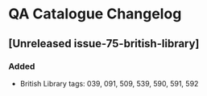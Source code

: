 # QA Catalogue Changelog

## [Unreleased issue-75-british-library]

### Added

- British Library tags: 039, 091, 509, 539, 590, 
  591, 592